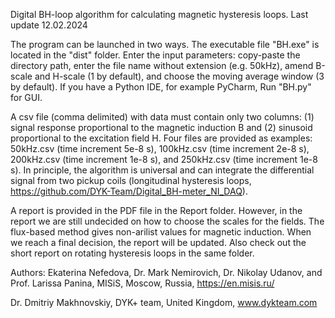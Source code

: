 Digital BH-loop algorithm for calculating magnetic hysteresis loops. Last update 12.02.2024

The program can be launched in two ways. The executable file "BH.exe" is located in the "dist" folder. Enter the input parameters: copy-paste the directory path, enter the file name without extension (e.g. 50kHz), amend B-scale and H-scale (1 by default), and choose the moving average window (3 by default). If you have a Python IDE, for example PyCharm, Run "BH.py" for GUI. 

A csv file (comma delimited) with data must contain only two columns: (1) signal response proportional to the magnetic induction B and (2) sinusoid proportional to the excitation field H. Four files are provided as examples: 50kHz.csv (time increment 5e-8 s), 100kHz.csv (time increment 2e-8 s), 200kHz.csv (time increment 1e-8 s), and 250kHz.csv (time increment 1e-8 s). In principle, the algorithm is universal and can integrate the differential signal from two pickup coils (longitudinal hysteresis loops, https://github.com/DYK-Team/Digital_BH-meter_NI_DAQ).

A report is provided in the PDF file in the Report folder. However, in the report we are still undecided on how to choose the scales for the fields. The flux-based method gives non-arilist values for magnetic induction. When we reach a final decision, the report will be updated. Also check out the short report on rotating hysteresis loops in the same folder.

Authors:
Ekaterina Nefedova, Dr. Mark Nemirovich, Dr. Nikolay Udanov, and Prof. Larissa Panina,
MISiS, Moscow, Russia, https://en.misis.ru/

Dr. Dmitriy Makhnovskiy,
DYK+ team, United Kingdom, www.dykteam.com
